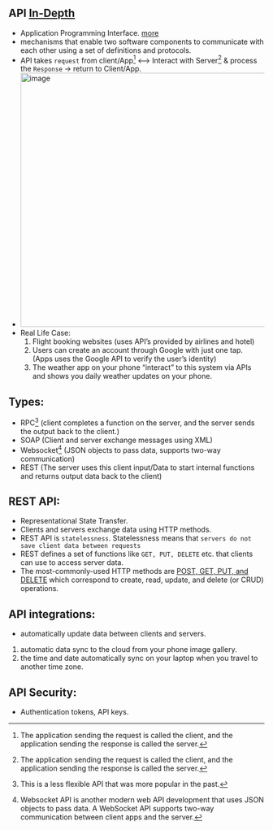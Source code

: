 ## API [In-Depth](https://www.govtech.com/archive/whats-an-api-and-why-do-you-need-one.html)
- Application Programming Interface. [more](https://aws.amazon.com/what-is/api/)
- mechanisms that enable two software components to communicate with each other using a set of definitions and protocols.
- API takes `request` from client/App[^1] <--> Interact with Server[^1] & process the `Response` -> return to Client/App.
- <img width="500" alt="image" src="https://github.com/cybersome/CyberDev/assets/40174034/260695df-5067-44d9-ab2f-6cb3363e7e5e">
- Real Life Case: 
  1. Flight booking websites (uses API’s provided by airlines and hotel)
  2. Users can create an account through Google with just one tap. (Apps uses the Google API to verify the user’s identity)
  3. The weather app on your phone “interact” to this system via APIs and shows you daily weather updates on your phone.

## Types:
- RPC[^2] (client completes a function on the server, and the server sends the output back to the client.)
- SOAP (Client and server exchange messages using XML)
- Websocket[^3] (JSON objects to pass data, supports two-way communication)
- REST (The server uses this client input/Data to start internal functions and returns output data back to the client)

## REST API:
- Representational State Transfer.
- Clients and servers exchange data using HTTP methods.
- REST API is `statelessness`. Statelessness means that `servers do not save client data between requests`
- REST defines a set of functions like `GET, PUT, DELETE` etc. that clients can use to access server data.
- The most-commonly-used HTTP methods are [POST, GET, PUT, and DELETE](https://medium.com/@9cv9official/what-are-get-post-put-patch-delete-a-walkthrough-with-javascripts-fetch-api-17be31755d28) which correspond to create, read, update, and delete (or CRUD) operations.


## API integrations:
- automatically update data between clients and servers.
1. automatic data sync to the cloud from your phone image gallery.
2. the time and date automatically sync on your laptop when you travel to another time zone.

## API Security:
- Authentication tokens, API keys.



[^1]:The application sending the request is called the client, and the application sending the response is called the server. 
[^2]:This is a less flexible API that was more popular in the past.
[^3]:Websocket API is another modern web API development that uses JSON objects to pass data. A WebSocket API supports two-way communication between client apps and the server.
